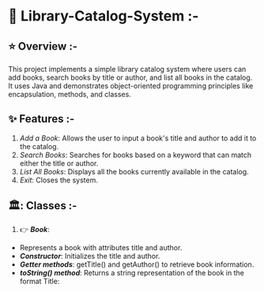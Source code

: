 # :book: Library-Catalog-System :- 


## :star:  Overview :-
This project implements a simple library catalog system where users can add books, search books by title or author, and list all books in the catalog. It uses Java and demonstrates object-oriented programming principles like encapsulation, methods, and classes.

## :sparkles: Features :- 
1) _Add a Book_: Allows the user to input a book's title and author to add it to the catalog.
2) _Search Books_: Searches for books based on a keyword that can match either the title or author.
3) _List All Books_: Displays all the books currently available in the catalog.
4) _Exit_: Closes the system.

## 🏛️: Classes :-
1) 👉 _**Book**_:
- Represents a book with attributes title and author.
- _**Constructor**_: Initializes the title and author.
- _**Getter methods**_: getTitle() and getAuthor() to retrieve book information.
- _**toString() method**_: Returns a string representation of the book in the format Title: <title>, Author:<author> .

2) 👉 _**LibraryCatalog**_:
- Manages a list of books and allows operations like adding a book, searching for books, and listing all books.
- _**addBook(String title, String author)**_: Adds a book to the catalog.
- _**searchBooks(String keyword)**_: Searches for books based on a keyword (title or author).
- _**listBooks()**_: Lists all books currently in the catalog.

3) 👉 _**LibrarySystem**_:
- The main class that provides the user interface for interacting with the library catalog. It prompts the user to perform various actions through a menu-driven approach.


## ⚙️ Code Usage :-
1) _**Add a Book**_: Choose option 1, then enter the book's title and author when prompted.
3) _**Search Books**_: Choose option 2, then enter a keyword (could be a part of the title or author name).
4) _**List All Books**_: Choose option 3 to see all books in the catalog.
5) _**Exit**_: Choose option 4 to exit the program.


## 💻 Example Interaction :-

_**Library Catalog System**_
1. Add a Book
2. Search Books
3. List All Books
4. Exit
- Enter your choice: 1
- Enter book title: The Great Gatsby
- Enter book author: F. Scott Fitzgerald
- Book added successfully!

_**Library Catalog System**_
1. Add a Book
2. Search Books
3. List All Books
4. Exit
- Enter your choice: 2
- Enter keyword to search (title/author): Gatsby
- Search results for: Gatsby
Title: The Great Gatsby, Author: F. Scott Fitzgerald








